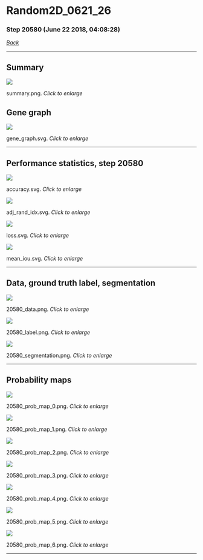 # Random2D_0621_26

### Step 20580 (June 22 2018, 04:08:28)

[_Back_](..)

---

## Summary

<div class="images"><a href="media/summary.png"><img  src="media/summary.png" align="center"></a><p>summary.png. <i>Click to enlarge</i></p></div>

## Gene graph

<div class="images"><a href="media/gene_graph.svg"><img  src="media/gene_graph.svg" align="center"></a><p>gene_graph.svg. <i>Click to enlarge</i></p></div>

---

## Performance statistics, step 20580

<div class="images"><a href="media/accuracy.svg"><img class="mini" src="media/accuracy.svg" align="center"></a><p>accuracy.svg. <i>Click to enlarge</i></p></div>
<div class="images"><a href="media/adj_rand_idx.svg"><img class="mini" src="media/adj_rand_idx.svg" align="center"></a><p>adj_rand_idx.svg. <i>Click to enlarge</i></p></div>
<div class="images"><a href="media/loss.svg"><img class="mini" src="media/loss.svg" align="center"></a><p>loss.svg. <i>Click to enlarge</i></p></div>
<div class="images"><a href="media/mean_iou.svg"><img class="mini" src="media/mean_iou.svg" align="center"></a><p>mean_iou.svg. <i>Click to enlarge</i></p></div>

---

## Data, ground truth label, segmentation

<div class="images"><a href="media/20580_data.png"><img class="mini" src="media/20580_data.png" align="center"></a><p>20580_data.png. <i>Click to enlarge</i></p></div>
<div class="images"><a href="media/20580_label.png"><img class="mini" src="media/20580_label.png" align="center"></a><p>20580_label.png. <i>Click to enlarge</i></p></div>
<div class="images"><a href="media/20580_segmentation.png"><img class="mini" src="media/20580_segmentation.png" align="center"></a><p>20580_segmentation.png. <i>Click to enlarge</i></p></div>

---

## Probability maps

<div class="images"><a href="media/20580_prob_map_0.png"><img class="mini" src="media/20580_prob_map_0.png" align="center"></a><p>20580_prob_map_0.png. <i>Click to enlarge</i></p></div>
<div class="images"><a href="media/20580_prob_map_1.png"><img class="mini" src="media/20580_prob_map_1.png" align="center"></a><p>20580_prob_map_1.png. <i>Click to enlarge</i></p></div>
<div class="images"><a href="media/20580_prob_map_2.png"><img class="mini" src="media/20580_prob_map_2.png" align="center"></a><p>20580_prob_map_2.png. <i>Click to enlarge</i></p></div>
<div class="images"><a href="media/20580_prob_map_3.png"><img class="mini" src="media/20580_prob_map_3.png" align="center"></a><p>20580_prob_map_3.png. <i>Click to enlarge</i></p></div>
<div class="images"><a href="media/20580_prob_map_4.png"><img class="mini" src="media/20580_prob_map_4.png" align="center"></a><p>20580_prob_map_4.png. <i>Click to enlarge</i></p></div>
<div class="images"><a href="media/20580_prob_map_5.png"><img class="mini" src="media/20580_prob_map_5.png" align="center"></a><p>20580_prob_map_5.png. <i>Click to enlarge</i></p></div>
<div class="images"><a href="media/20580_prob_map_6.png"><img class="mini" src="media/20580_prob_map_6.png" align="center"></a><p>20580_prob_map_6.png. <i>Click to enlarge</i></p></div>

---


